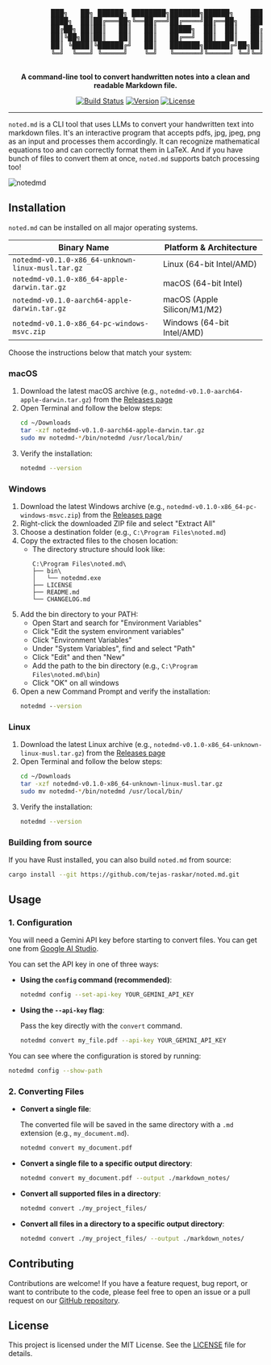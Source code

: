 <div align="center">
  <pre>
          ███╗   ██╗ ██████╗ ████████╗███████╗██████╗    ███╗   ███╗██████╗
          ████╗  ██║██╔═══██╗╚══██╔══╝██╔════╝██╔══██╗   ████╗ ████║██╔══██╗
          ██╔██╗ ██║██║   ██║   ██║   █████╗  ██║  ██║   ██╔████╔██║██║  ██║
          ██║╚██╗██║██║   ██║   ██║   ██╔══╝  ██║  ██║   ██║╚██╔╝██║██║  ██║
          ██║ ╚████║╚██████╔╝   ██║   ███████╗██████╔╝██╗██║ ╚═╝ ██║██████╔╝
          ╚═╝  ╚═══╝ ╚═════╝    ╚═╝   ╚══════╝╚═════╝ ╚═╝╚═╝     ╚═╝╚═════╝
  </pre>
</div>

<p align="center">
  <strong>A command-line tool to convert handwritten notes into a clean and readable Markdown file.</strong>
</p>

<p align="center">
  <a href="https://github.com/tejas-raskar/noted.md/actions"><img src="https://github.com/tejas-raskar/noted.md/actions/workflows/release.yml/badge.svg" alt="Build Status"></a>
  <a href="http://github.com/tejas-raskar/noted.md/releases"><img src="https://img.shields.io/github/v/tag/tejas-raskar/noted.md" alt="Version"></a>
  <a href="https://github.com/tejas-raskar/noted.md/blob/main/LICENSE"><img src="https://img.shields.io/badge/license-MIT-blue.svg" alt="License"></a>
</p>

---

`noted.md` is a CLI tool that uses LLMs to convert your handwritten text into markdown files. It's an interactive program that accepts pdfs, jpg, jpeg, png as an input and processes them accordingly. It can recognize mathematical equations too and can correctly format them in LaTeX. And if you have bunch of files to convert them at once, `noted.md` supports batch processing too!

![notedmd](https://github.com/user-attachments/assets/c844305f-3311-47c6-8358-4b709f81ab37)

## Installation

`noted.md` can be installed on all major operating systems.

| Binary Name | Platform & Architecture |
|------------|------------------------|
| `notedmd-v0.1.0-x86_64-unknown-linux-musl.tar.gz` | Linux (64-bit Intel/AMD) |
| `notedmd-v0.1.0-x86_64-apple-darwin.tar.gz` | macOS (64-bit Intel) |
| `notedmd-v0.1.0-aarch64-apple-darwin.tar.gz` | macOS (Apple Silicon/M1/M2) |
| `notedmd-v0.1.0-x86_64-pc-windows-msvc.zip` | Windows (64-bit Intel/AMD) |


Choose the instructions below that match your system:
### macOS

1. Download the latest macOS archive (e.g., `notedmd-v0.1.0-aarch64-apple-darwin.tar.gz`) from the [Releases page](https://github.com/tejas-raskar/noted.md/releases/latest)
2. Open Terminal and follow the below steps:
   ```bash
   cd ~/Downloads
   tar -xzf notedmd-v0.1.0-aarch64-apple-darwin.tar.gz
   sudo mv notedmd-*/bin/notedmd /usr/local/bin/
   ```
3. Verify the installation:
   ```bash
   notedmd --version
   ```

### Windows

1. Download the latest Windows archive (e.g., `notedmd-v0.1.0-x86_64-pc-windows-msvc.zip`) from the [Releases page](https://github.com/tejas-raskar/noted.md/releases/latest)
2. Right-click the downloaded ZIP file and select "Extract All"
3. Choose a destination folder (e.g., `C:\Program Files\noted.md`)
4. Copy the extracted files to the chosen location:
   - The directory structure should look like:
     ```
     C:\Program Files\noted.md\
     ├── bin\
     │   └── notedmd.exe
     ├── LICENSE
     ├── README.md
     └── CHANGELOG.md
     ```
5. Add the bin directory to your PATH:
   - Open Start and search for "Environment Variables"
   - Click "Edit the system environment variables"
   - Click "Environment Variables"
   - Under "System Variables", find and select "Path"
   - Click "Edit" and then "New"
   - Add the path to the bin directory (e.g., `C:\Program Files\noted.md\bin`)
   - Click "OK" on all windows
6. Open a new Command Prompt and verify the installation:
   ```cmd
   notedmd --version
   ```

### Linux

1. Download the latest Linux archive (e.g., `notedmd-v0.1.0-x86_64-unknown-linux-musl.tar.gz`) from the [Releases page](https://github.com/tejas-raskar/noted.md/releases/latest)
2. Open Terminal and follow the below steps:
   ```bash
   cd ~/Downloads
   tar -xzf notedmd-v0.1.0-x86_64-unknown-linux-musl.tar.gz
   sudo mv notedmd-*/bin/notedmd /usr/local/bin/
   ```
3. Verify the installation:
   ```bash
   notedmd --version
   ```


### Building from source

If you have Rust installed, you can also build `noted.md` from source:

```bash
cargo install --git https://github.com/tejas-raskar/noted.md.git
```


## Usage

### 1. Configuration

You will need a Gemini API key before starting to convert files. You can get one from [Google AI Studio](https://aistudio.google.com/app/apikey).

You can set the API key in one of three ways:

-   **Using the `config` command (recommended)**:

    ```bash
    notedmd config --set-api-key YOUR_GEMINI_API_KEY
    ```

-   **Using the `--api-key` flag**:

    Pass the key directly with the `convert` command.

    ```bash
    notedmd convert my_file.pdf --api-key YOUR_GEMINI_API_KEY
    ```

You can see where the configuration is stored by running:
```bash
notedmd config --show-path
```

### 2. Converting Files

-   **Convert a single file**:

    The converted file will be saved in the same directory with a `.md` extension (e.g., `my_document.md`).

    ```bash
    notedmd convert my_document.pdf
    ```

-   **Convert a single file to a specific output directory**:

    ```bash
    notedmd convert my_document.pdf --output ./markdown_notes/
    ```

-   **Convert all supported files in a directory**:

    ```bash
    notedmd convert ./my_project_files/
    ```

-   **Convert all files in a directory to a specific output directory**:
    ```bash
    notedmd convert ./my_project_files/ --output ./markdown_notes/
    ```

## Contributing

Contributions are welcome! If you have a feature request, bug report, or want to contribute to the code, please feel free to open an issue or a pull request on our [GitHub repository](https://github.com/tejas-raskar/noted.md).

## License

This project is licensed under the MIT License. See the [LICENSE](LICENSE) file for details.

